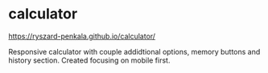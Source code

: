 # calculator

https://ryszard-penkala.github.io/calculator/

Responsive calculator with couple addidtional options, memory buttons and history section. Created focusing on mobile first.
